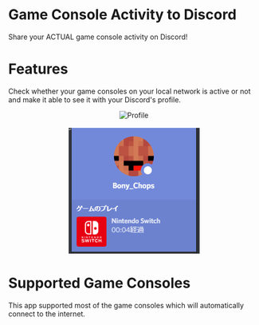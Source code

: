 # Game Console Activity to Discord
Share your ACTUAL game console activity on Discord!
# Features
Check whether your game consoles on your local network is active or not and make it able to see it with your Discord's profile.  

<div align="center">

<img src="https://raw.githubusercontent.com/bonychops/Game-Console-Activity-to-Discord/img/status.png" alt="Profile" title="Profile"><br><br>
<img src="https://raw.githubusercontent.com/bonychops/Game-Console-Activity-to-Discord/img/profile.png" alt="Profile" title="Profile">
</div>

# Supported Game Consoles
This app supported most of the game consoles which will automatically connect to the internet.  
